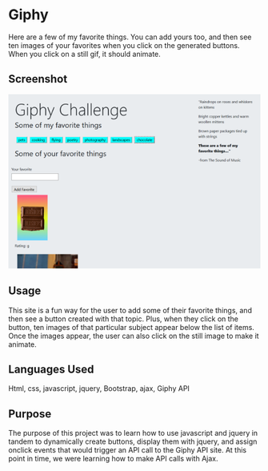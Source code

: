 # Giphy
Here are a few of my favorite things. You can add yours too, and then see ten images of your favorites when you click on the generated buttons. When you click on a still gif, it should animate.

## Screenshot

<img src="assets/images/giphy.png">

## Usage 

This site is a fun way for the user to add some of their favorite things, and then see a button created with that topic. Plus, when they click on the button, ten images of that particular subject appear below the list of items. Once the images appear, the user can also click on the still image to make it animate.

## Languages Used
Html, css, javascript, jquery, Bootstrap, ajax, Giphy API

## Purpose

The purpose of this project was to learn how to use javascript and jquery in tandem to dynamically create buttons, display them with jquery, and assign onclick events that would trigger an API call to the Giphy API site. At this point in time, we were learning how to make API calls with Ajax.

